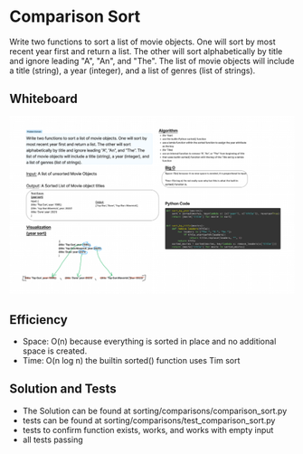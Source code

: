 # Comparison Sort
Write two functions to sort a list of movie objects. One will sort by most recent year first and return a list. The other will sort alphabetically by title and ignore leading "A", "An", and "The". The list of movie objects will include a title (string), a year (integer), and a list of genres (list of strings).

## Whiteboard
![comparison_sort_wb.png](comparison_sort_wb.png)

## Efficiency
- Space: O(n) because everything is sorted in place and no additional space is created.
- Time: O(n log n) the builtin sorted() function uses Tim sort

## Solution and Tests
- The Solution can be found at sorting/comparisons/comparison_sort.py
- tests can be found at sorting/comparisons/test_comparison_sort.py
- tests to confirm function exists, works, and works with empty input
- all tests passing


